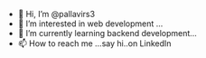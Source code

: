 - 👋 Hi, I’m @pallavirs3
- 👀 I’m interested in web development ...
- 🌱 I’m currently learning backend development...
- 📫 How to reach me ...say hi..on LinkedIn 

<!---
pallavirs3/pallavirs3 is a ✨ special ✨ repository because its `README.md` (this file) appears on your GitHub profile.
You can click the Preview link to take a look at your changes.
--->
